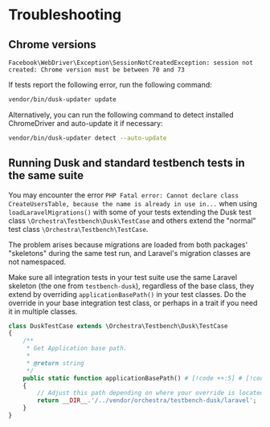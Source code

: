 # Troubleshooting

## Chrome versions

```
Facebook\WebDriver\Exception\SessionNotCreatedException: session not created: Chrome version must be between 70 and 73
```

If tests report the following error, run the following command:

```bash
vendor/bin/dusk-updater update
```

Alternatively, you can run the following command to detect installed ChromeDriver and auto-update it if necessary:

```bash
vendor/bin/dusk-updater detect --auto-update
```

## Running Dusk and standard testbench tests in the same suite

You may encounter the error
`PHP Fatal error: Cannot declare class CreateUsersTable, because the name is already in use in...`
when using `loadLaravelMigrations()` with some of your tests extending the Dusk test class `\Orchestra\Testbench\Dusk\TestCase` and others extend the "normal" test class `\Orchestra\Testbench\TestCase`.

The problem arises because migrations are loaded from both packages' "skeletons" during the same test run, and Laravel's migration classes are not namespaced.

Make sure all integration tests in your test suite use the same Laravel skeleton (the one from `testbench-dusk`), regardless of the base class, they extend by overriding `applicationBasePath()` in your test classes. Do the override in your base integration test class, or perhaps in a trait if you need it in multiple classes.

```php
class DuskTestCase extends \Orchestra\Testbench\Dusk\TestCase 
{
    /**
     * Get Application base path.
     *
     * @return string
     */
    public static function applicationBasePath() # [!code ++:5] # [!code focus:5]
    {
        // Adjust this path depending on where your override is located.
        return __DIR__.'/../vendor/orchestra/testbench-dusk/laravel'; 
    }
}
```
